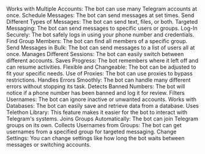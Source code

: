 Works with Multiple Accounts: The bot can use many Telegram accounts at once.
Schedule Messages: The bot can send messages at set times.
Send Different Types of Messages: The bot can send text, files, or both.
Targeted Messaging: The bot can send messages to specific users or groups.
Log-In Securely: The bot safely logs in using your phone number and credentials.
Find Group Members: The bot can find all members of a specific group.
Send Messages in Bulk: The bot can send messages to a list of users all at once.
Manages Different Sessions: The bot can easily switch between different accounts.
Saves Progress: The bot remembers where it left off and can resume activities.
Flexible and Changeable: The bot can be adjusted to fit your specific needs.
Use of Proxies: The bot can use proxies to bypass restrictions.
Handles Errors Smoothly: The bot can handle many different errors without stopping its task.
Detects Banned Numbers: The bot will notice if a phone number has been banned and log it for review.
Filters Usernames: The bot can ignore inactive or unwanted accounts.
Works with Databases: The bot can easily save and retrieve data from a database.
Uses Telethon Library: This feature makes it easier for the bot to interact with Telegram's systems.
Joins Groups Automatically: The bot can join Telegram groups on its own.
Collects Usernames from Groups: The bot can get usernames from a specified group for targeted messaging.
Change Settings: You can change settings like how long the bot waits between messages or switching accounts.